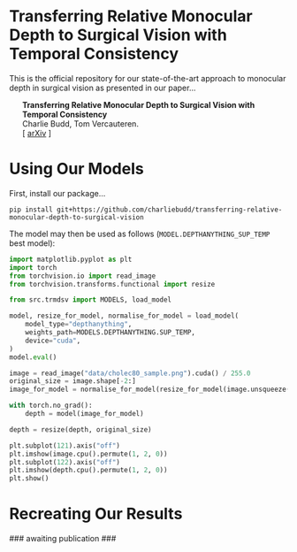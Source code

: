 # Transferring Relative Monocular Depth to Surgical Vision with Temporal Consistency
This is the official repository for our state-of-the-art approach to monocular depth in surgical vision as presented in our paper...
<ul><b>Transferring Relative Monocular Depth to Surgical Vision with Temporal Consistency</b><br>
    Charlie Budd, Tom Vercauteren.<br>
    [ <a href="https://arxiv.org/abs/2403.06683">arXiv</a> ] 
</ul>

# Using Our Models
First, install our package...
```
pip install git+https://github.com/charliebudd/transferring-relative-monocular-depth-to-surgical-vision
```
The model may then be used as follows (`MODEL.DEPTHANYTHING_SUP_TEMP` best model):
```python
import matplotlib.pyplot as plt
import torch
from torchvision.io import read_image
from torchvision.transforms.functional import resize

from src.trmdsv import MODELS, load_model

model, resize_for_model, normalise_for_model = load_model(
    model_type="depthanything",
    weights_path=MODELS.DEPTHANYTHING.SUP_TEMP,
    device="cuda",
)
model.eval()

image = read_image("data/cholec80_sample.png").cuda() / 255.0
original_size = image.shape[-2:]
image_for_model = normalise_for_model(resize_for_model(image.unsqueeze(0)))

with torch.no_grad():
    depth = model(image_for_model)

depth = resize(depth, original_size)

plt.subplot(121).axis("off")
plt.imshow(image.cpu().permute(1, 2, 0))
plt.subplot(122).axis("off")
plt.imshow(depth.cpu().permute(1, 2, 0))
plt.show()
```

# Recreating Our Results
\### awaiting publication \###
